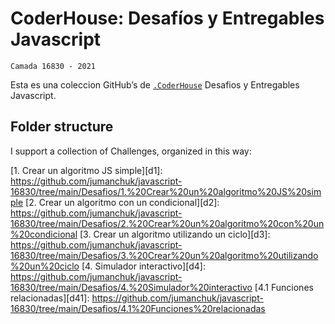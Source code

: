 # CoderHouse: Desafíos y Entregables Javascript

`Camada 16830 - 2021`

Esta es una coleccion GitHub’s de [`.CoderHouse`][coder] Desafios y Entregables Javascript.

[coder]: https://www.coderhouse.com/

## Folder structure

I support a collection of Challenges, organized in this way:


[1. Crear un algoritmo JS simple][d1]: https://github.com/jumanchuk/javascript-16830/tree/main/Desafios/1.%20Crear%20un%20algoritmo%20JS%20simple
[2. Crear un algoritmo con un condicional][d2]: https://github.com/jumanchuk/javascript-16830/tree/main/Desafios/2.%20Crear%20un%20algoritmo%20con%20un%20condicional
[3. Crear un algoritmo utilizando un ciclo][d3]: https://github.com/jumanchuk/javascript-16830/tree/main/Desafios/3.%20Crear%20un%20algoritmo%20utilizando%20un%20ciclo
[4. Simulador interactivo][d4]: https://github.com/jumanchuk/javascript-16830/tree/main/Desafios/4.%20Simulador%20interactivo
[4.1 Funciones relacionadas][d41]: https://github.com/jumanchuk/javascript-16830/tree/main/Desafios/4.1%20Funciones%20relacionadas
